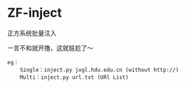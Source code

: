 # ZF-inject
正方系统批量注入

一言不和就开撸，这就尴尬了～


	eg：
		Single：inject.py jxgl.hdu.edu.cn (without http://)
		Multi：inject.py url.txt (URl List)